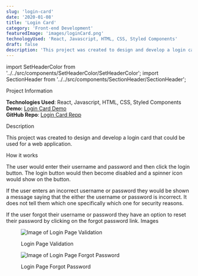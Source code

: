```yaml
---
slug: 'login-card'
date: '2020-01-08'
title: 'Login Card'
category: 'Front-end Development'
featuredImage: 'images/loginCard.png'
technologyUsed: 'React, Javascript, HTML, CSS, Styled Components'
draft: false
description: 'This project was created to design and develop a login card that could be used for a web application.'
---
```


import SetHeaderColor from '../../src/components/SetHeaderColor/SetHeaderColor';
import SectionHeader from '../../src/components/SectionHeader/SectionHeader';

<SetHeaderColor color="#29a19c" />

<SectionHeader>Project Information</SectionHeader>


**Technologies Used**: React, Javascript, HTML, CSS, Styled Components <br />
**Demo:** [Login Card Demo](https://examples.adamwebster.me/login)  <br />
**GitHub Repo**: [Login Card Repp](https://github.com/adamwebster/react-tests/blob/master/src/pages/LoginPage.js)

<SectionHeader>Description</SectionHeader>

This project was created to design and develop a login card that could be used for a web application.

<SectionHeader>How it works</SectionHeader>

The user would enter their username and password and then click the login button.  The login button would then become disabled and a spinner icon would show on the button.

If the user enters an incorrect username or password they would be shown a message saying that the either the username or password is incorrect. It does not tell them which one specifically which one for security reasons.

If the user forgot their username or password they have an option to reset their password by clicking on the forgot password link.
<SectionHeader>Images</SectionHeader>

<figure>

![Image of Login Page Validation](/images/loginCard-error.jpg)

<figcaption>Login Page Validation</figcaption>

</figure>

<figure>

![Image of Login Page Forgot Password](/images/loginCard-forgotpassword.jpg)

<figcaption>Login Page Forgot Password</figcaption>

</figure>